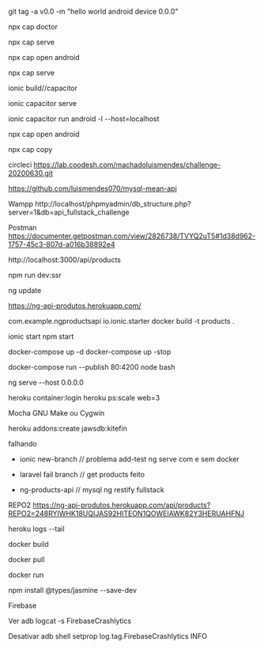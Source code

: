 
git tag -a v0.0 -m "hello world android device 0.0.0"

npx cap doctor

npx cap serve

npx cap open android

npx cap serve

ionic build//capacitor

ionic capacitor serve

ionic capacitor run android -l --host=localhost

npx cap open android

npx cap copy

circleci  https://lab.coodesh.com/machadoluismendes/challenge-20200630.git

https://github.com/luismendes070/mysql-mean-api

Wampp http://localhost/phpmyadmin/db_structure.php?server=1&db=api_fullstack_challenge

Postman  https://documenter.getpostman.com/view/2826738/TVYQ2uT5#1d38d962-1757-45c3-807d-a016b38892e4

http://localhost:3000/api/products

npm run dev:ssr

ng update

https://ng-api-produtos.herokuapp.com/


com.example.ngproductsapi 
io.ionic.starter
docker build -t products .

ionic start
npm start

docker-compose up -d
docker-compose up -stop

docker-compose run --publish 80:4200 node bash

ng serve --host 0.0.0.0

heroku container:login
heroku ps:scale web=3

Mocha GNU Make ou Cygwin


heroku addons:create jawsdb:kitefin

falhando

- ionic new-branch // problema add-test ng serve com e sem docker

- laravel fail branch // get products feito

- ng-products-api // mysql ng restify fullstack



REPO2
https://ng-api-produtos.herokuapp.com/api/products?REPO2=248RYIWHK18UQIJAS92HITEON1QOWEIAWK82Y3HERUAHFNJ

heroku logs --tail

docker build

docker pull

docker run


npm install @types/jasmine --save-dev

Firebase

Ver
adb logcat -s FirebaseCrashlytics

Desativar
adb shell setprop log.tag.FirebaseCrashlytics INFO





